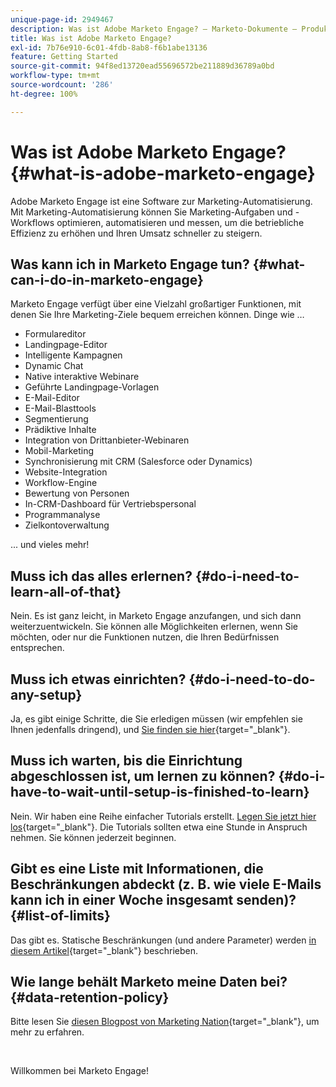 ```yaml
---
unique-page-id: 2949467
description: Was ist Adobe Marketo Engage? – Marketo-Dokumente – Produktdokumentation
title: Was ist Adobe Marketo Engage?
exl-id: 7b76e910-6c01-4fdb-8ab8-f6b1abe13136
feature: Getting Started
source-git-commit: 94f8ed13720ead55696572be211889d36789a0bd
workflow-type: tm+mt
source-wordcount: '286'
ht-degree: 100%

---
```


# Was ist Adobe Marketo Engage? {#what-is-adobe-marketo-engage}

Adobe Marketo Engage ist eine Software zur Marketing-Automatisierung. Mit Marketing-Automatisierung können Sie Marketing-Aufgaben und -Workflows optimieren, automatisieren und messen, um die betriebliche Effizienz zu erhöhen und Ihren Umsatz schneller zu steigern.

## Was kann ich in Marketo Engage tun? {#what-can-i-do-in-marketo-engage}

Marketo Engage verfügt über eine Vielzahl großartiger Funktionen, mit denen Sie Ihre Marketing-Ziele bequem erreichen können. Dinge wie …

* Formulareditor
* Landingpage-Editor
* Intelligente Kampagnen
* Dynamic Chat
* Native interaktive Webinare
* Geführte Landingpage-Vorlagen
* E-Mail-Editor
* E-Mail-Blasttools
* Segmentierung
* Prädiktive Inhalte
* Integration von Drittanbieter-Webinaren
* Mobil-Marketing
* Synchronisierung mit CRM (Salesforce oder Dynamics)
* Website-Integration
* Workflow-Engine
* Bewertung von Personen
* In-CRM-Dashboard für Vertriebspersonal
* Programmanalyse
* Zielkontoverwaltung

... und vieles mehr!

## Muss ich das alles erlernen? {#do-i-need-to-learn-all-of-that}

Nein. Es ist ganz leicht, in Marketo Engage anzufangen, und sich dann weiterzuentwickeln. Sie können alle Möglichkeiten erlernen, wenn Sie möchten, oder nur die Funktionen nutzen, die Ihren Bedürfnissen entsprechen.

## Muss ich etwas einrichten? {#do-i-need-to-do-any-setup}

Ja, es gibt einige Schritte, die Sie erledigen müssen (wir empfehlen sie Ihnen jedenfalls dringend), und [Sie finden sie hier](/help/marketo/getting-started/initial-setup/setup-steps.md){target="_blank"}.

## Muss ich warten, bis die Einrichtung abgeschlossen ist, um lernen zu können? {#do-i-have-to-wait-until-setup-is-finished-to-learn}

Nein. Wir haben eine Reihe einfacher Tutorials erstellt. [Legen Sie jetzt hier los](/help/marketo/getting-started/quick-wins/get-set-up-and-add-a-person.md){target="_blank"}. Die Tutorials sollten etwa eine Stunde in Anspruch nehmen. Sie können jederzeit beginnen.

## Gibt es eine Liste mit Informationen, die Beschränkungen abdeckt (z. B. wie viele E-Mails kann ich in einer Woche insgesamt senden)? {#list-of-limits}

Das gibt es. Statische Beschränkungen (und andere Parameter) werden [in diesem Artikel](https://helpx.adobe.com/de/legal/product-descriptions/adobe-marketo-engage---product-description.html#performance-guardrails){target="_blank"} beschrieben.

## Wie lange behält Marketo meine Daten bei? {#data-retention-policy}

Bitte lesen Sie [diesen Blogpost von Marketing Nation](https://nation.marketo.com/t5/knowledgebase/marketo-activities-data-retention-policy-overview-amp-faq/ta-p/250750){target="_blank"}, um mehr zu erfahren.

<br>

Willkommen bei Marketo Engage!

